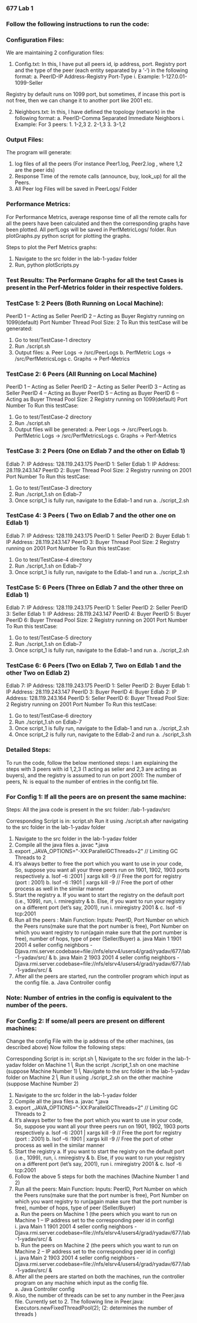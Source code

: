 ### 677 Lab 1

### Follow the following instructions to run the code:

### Configuration Files:

We are maintaining 2 configuration files:
1.	Config.txt: In this, I have put all peers id, ip address, port. Registry port and the type of the peer (each entity separated by a ‘-‘) in the following format: 
    a.	PeerID-IP Address-Registry Port-Type
        i.	Example: 1-127.0.01-1099-Seller

Registry by default runs on 1099 port, but sometimes, if incase this port is not free, then we can change it to another port like 2001 etc.

2.	Neighbors.txt: In this, I have defined the topology (network) in the following format:
    a.	PeerID-Comma Separated Immediate Neighbors
        i.	Example: For 3 peers:
            1.	1-2,3
            2.	2-1,3
            3.	3-1,2
            
### Output Files: 

The program will generate:
1.	log files of all the peers (For instance Peer1.log, Peer2.log , where 1,2 are the peer ids)
2.	Response Time of the remote calls (announce, buy, look_up) for all the Peers.
3.	All Peer log Files will be saved in PeerLogs/ Folder

### Performance Metrics:

For Performance Metrics, average response time of all the remote calls for all the peers have been calculated and then the corresponding graphs have been plotted. All perfLogs will be saved in PerfMetricLogs/ folder.
Run plotGraphs.py python script for plotting the graphs.

Steps to plot the Perf Metrics graphs:
  1.	Navigate to the src folder in the lab-1-yadav folder
  2.	Run, python plotScripts.py 
  
### Test Results: The Performane Graphs for all the test Cases is present in the Perf-Metrics folder in their respective folders.

### TestCase 1: 2 Peers (Both Running on Local Machine):

PeerID 1 – Acting as Seller
PeerID 2 – Acting as Buyer
Registry running on 1099(default) Port Number
Thread Pool Size: 2
To Run this testCase will be generated: 
1.	Go to test/TestCase-1 directory
2.	Run ./script.sh
3.	Output files: 
a.	Peer Logs -> /src/PeerLogs
b.	PerfMetric Logs -> /src/PerfMetricsLogs
c.	Graphs -> Perf-Metrics

### TestCase 2: 6 Peers (All Running on Local Machine)

PeerID 1 – Acting as Seller
PeerID 2 – Acting as Seller
PeerID 3 – Acting as Seller
PeerID 4 – Acting as Buyer
PeerID 5 – Acting as Buyer
PeerID 6 – Acting as Buyer
Thread Pool Size: 2
Registry running on 1099(default) Port Number
To Run this testCase: 
1.	Go to test/TestCase-2 directory
2.	Run ./script.sh
3.	Output files will be generated: 
a.	Peer Logs -> /src/PeerLogs
b.	PerfMetric Logs -> /src/PerfMetricsLogs
c.	Graphs -> Perf-Metrics

### TestCase 3: 2 Peers (One on Edlab 7 and the other on Edlab 1)

Edlab 7: IP Address: 128.119.243.175
	PeerID 1: Seller
Edlab 1: IP Address: 28.119.243.147
	PeerID 2: Buyer
Thread Pool Size: 2
Registry running on 2001 Port Number
To Run this testCase:
1.	Go to test/TestCase-3 directory
2.	Run ./script_1.sh on Edlab-7
3.	Once script_1 is fully run, navigate to the Edlab-1 and run
a.	./script_2.sh

### TestCase 4: 3 Peers ( Two on Edlab 7 and the other one on Edlab 1)

Edlab 7: IP Address: 128.119.243.175
	PeerID 1: Seller
	PeerID 2: Buyer
Edlab 1: IP Address: 28.119.243.147
	PeerID 3: Buyer
Thread Pool Size: 2
Registry running on 2001 Port Number
To Run this testCase:
1.	Go to test/TestCase-4 directory
2.	Run ./script_1.sh on Edlab-7
3.	Once script_1 is fully run, navigate to the Edlab-1 and run
a.	./script_2.sh

### TestCase 5: 6 Peers (Three on Edlab 7 and the other three on Edlab 1)

Edlab 7: IP Address: 128.119.243.175
	PeerID 1: Seller
	PeerID 2: Seller
PeerID 3: Seller
Edlab 1: IP Address: 28.119.243.147
	PeerID 4: Buyer
PeerID 5: Buyer
PeerID 6: Buyer
Thread Pool Size: 2
Registry running on 2001 Port Number
To Run this testCase:
1.	Go to test/TestCase-5 directory
2.	Run ./script_1.sh on Edlab-7
3.	Once script_1 is fully run, navigate to the Edlab-1 and run
a.	./script_2.sh

### TestCase 6: 6 Peers (Two on Edlab 7, Two on Edlab 1 and the other Two on Edlab 2)

Edlab 7: IP Address: 128.119.243.175
	PeerID 1: Seller
PeerID 2: Buyer
Edlab 1: IP Address: 28.119.243.147
	PeerID 3: Buyer
PeerID 4: Buyer
Edlab 2: IP Address: 128.119.243.164
	PeerID 5: Seller
PeerID 6: Buyer
Thread Pool Size: 2
Registry running on 2001 Port Number
To Run this testCase:
1.	Go to test/TestCase-6 directory
2.	Run ./script_1.sh on Edlab-7
3.	Once script_1 is fully run, navigate to the Edlab-1 and run
a.	./script_2.sh
4.	Once script_2 is fully run, navigate to the Edlab-2 and run
a.	./script_3.sh


### Detailed Steps:
            
  To run the code, follow the below mentioned steps: I am explaining the steps with 3 peers with id 1,2,3 (1 acting as seller and 2,3 are acting as buyers), and the registry is assumed to run on port 2001:
The number of peers, N: is equal to the number of entries in the config.txt file.

### For Config 1: If all the peers are on present the same machine:

Steps: All the java code is present in the src folder: /lab-1-yadav/src

Corresponding Script is in: script.sh
Run it using ./script.sh after navigating to the src folder in the lab-1-yadav folder

1.	Navigate to the src folder in the lab-1-yadav folder
2.	Compile all the java files
      a.	javac *.java      
3.	export _JAVA_OPTIONS="-XX:ParallelGCThreads=2" // Limiting GC Threads to 2
4.	It’s always better to free the port which you want to use in your code, So, suppose you want all your three peers run on 1901, 1902, 1903 ports respectively
      a.	lsof –ti  :2001 | xargs kill -9  // Free the port for registry (port : 2001)
      b.	lsof –ti :1901 | xargs kill -9  // Free the port of other process as well in the similar manner
5.	Start the registry
      a.	If you want to start the registry on the default port (i.e., 1099), run,
          i.	rmiregistry  &
      b.	Else, if you want to run your registry on a different port (let’s say, 2001), run
          i.	rmiregistry 2001 &
      c.	lsof -ti tcp:2001
6.	Run all the peers :  Main Function: Inputs: PeerID, Port Number on which the Peers runs(make sure that the port number is free), Port Number on which you want registry to run(again make sure that the port number is free), number of hops, type of peer (Seller/Buyer)
       a.	java Main 1 1901 2001 4 seller config neighbors -Djava.rmi.server.codebase=file://nfs/elsrv4/users4/grad/ryadav/677/lab-1-yadav/src/ &
       b.	java Main 2 1903 2001 4 seller config neighbors -Djava.rmi.server.codebase=file://nfs/elsrv4/users4/grad/ryadav/677/lab-1-yadav/src/ &
7.	After all the peers are started, run the controller program which input as the config file.
       a.	Java Controller config
       
### Note: Number of entries in the config is equivalent to the number of the peers.

### For Config 2: If some/all peers are present on different machines:
Change the config File with the ip address of the other machines, (as described above)
Now follow the following steps:

Corresponding Script is in: script.sh
⎝	Navigate to the src folder in the lab-1-yadav folder on Machine 1
⎝	Run the script ./script_1.sh on one machine (suppose Machine Number 1)
⎝	Navigate to the src folder in the lab-1-yadav folder on Machine 2
⎝	Run it using ./script_2.sh on the other machine (suppose Machine Number 2)

1.	Navigate to the src folder in the lab-1-yadav folder
2.	Compile all the java files
        a.	javac *.java      
3.	export _JAVA_OPTIONS="-XX:ParallelGCThreads=2" // Limiting GC Threads to 2
4.	It’s always better to free the port which you want to use in your code, So, suppose you want all your three peers run on 1901, 1902, 1903 ports respectively
        a.	lsof –ti  :2001 | xargs kill -9  // Free the port for registry (port : 2001)
        b.	lsof –ti :1901 | xargs kill -9  // Free the port of other process as well in the similar manner
5.	Start the registry
        a.	If you want to start the registry on the default port (i.e., 1099), run,
            i.	rmiregistry  &
        b.  Else, if you want to run your registry on a different port (let’s say, 2001), run
            i.	rmiregistry 2001 &
        c.	lsof -ti tcp:2001
6.	Follow the above 5 steps for both the machines (Machine Number 1 and 2) <br />
7.	Run all the peers:  Main Function: Inputs: PeerID, Port Number on which the Peers runs(make sure that the port number is free), Port Number on which you want registry to run(again make sure that the port number is free), number of hops, type of peer (Seller/Buyer) <br />
         a.	Run the peers on Machine 1 (the peers which you want to run on Machine 1 – IP address set to the corresponding peer id in config) <br />
             i.	java Main 1 1901 2001 4 seller config neighbors -Djava.rmi.server.codebase=file://nfs/elsrv4/users4/grad/ryadav/677/lab-1-yadav/src/ & <br />
          b.	Run the peers on Machine 2 (the peers which you want to run on Machine 2 – IP address set to the corresponding peer id in config) <br />
              i.	java Main 2 1903 2001 4 seller config neighbors -Djava.rmi.server.codebase=file://nfs/elsrv4/users4/grad/ryadav/677/lab-1-yadav/src/ & <br />
8.	After all the peers are started on both the machines, run the controller program on any machine which input as the config file.  <br />
          a.	Java Controller config <br />
9.	Also, the number of threads can be set to any number in the Peer.java file. Currently set to 2. The following line in Peer.java: Executors.newFixedThreadPool(2); (2: determines the number of threads )<br />
